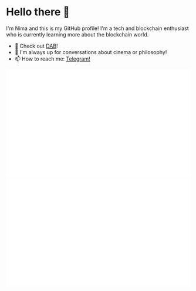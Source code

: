 # Hello there 👋
I'm Nima and this is my GitHub profile! I'm a tech and blockchain enthusiast who is currently learning more about the blockchain world.
- 🔭 Check out [DAB](https://github.com/Psychedelic/dab)!
- 💬 I'm always up for conversations about cinema or philosophy!
- 📫 How to reach me: [Telegram!](https://t.me/Nima_Ra)

![](https://github.com/Nima-Ra/stats/blob/master/generated/overview.svg)
![](https://github.com/Nima-Ra/stats/blob/master/generated/languages.svg)

